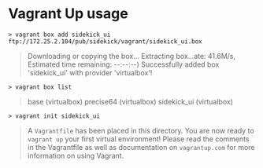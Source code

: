 # Vagrant Up usage

`> vagrant box add sidekick_ui ftp://172.25.2.104/pub/sidekick/vagrant/sidekick_ui.box`
> Downloading or copying the box...
  Extracting box...ate: 41.6M/s, Estimated time remaining: --:--:--)
  Successfully added box 'sidekick_ui' with provider 'virtualbox'!

`> vagrant box list`

> base        (virtualbox)
  precise64   (virtualbox)
  sidekick_ui (virtualbox)

`> vagrant init sidekick_ui`

> A `Vagrantfile` has been placed in this directory. You are now
  ready to `vagrant up` your first virtual environment! Please read
  the comments in the Vagrantfile as well as documentation on
  `vagrantup.com` for more information on using Vagrant.

